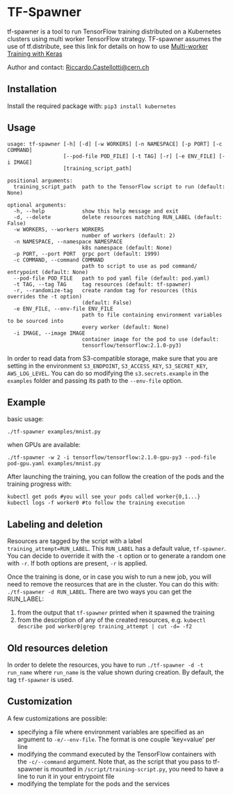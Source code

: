 # TF-Spawner
tf-spawner is a tool to run TensorFlow training distributed on a Kubernetes clusters using 
multi worker TensorFlow strategy.
TF-spawner assumes the use of tf.distribute, see this link for details on how to use [Multi-worker Training with Keras](https://www.tensorflow.org/beta/tutorials/distribute/multi_worker_with_keras)

Author and contact: Riccardo.Castellotti@cern.ch

## Installation

Install the required package with: `pip3 install kubernetes`

## Usage

```
usage: tf-spawner [-h] [-d] [-w WORKERS] [-n NAMESPACE] [-p PORT] [-c COMMAND]
                  [--pod-file POD_FILE] [-t TAG] [-r] [-e ENV_FILE] [-i IMAGE]
                  [training_script_path]

positional arguments:
  training_script_path  path to the TensorFlow script to run (default: None)

optional arguments:
  -h, --help            show this help message and exit
  -d, --delete          delete resources matching RUN_LABEL (default: False)
  -w WORKERS, --workers WORKERS
                        number of workers (default: 2)
  -n NAMESPACE, --namespace NAMESPACE
                        k8s namespace (default: None)
  -p PORT, --port PORT  grpc port (default: 1999)
  -c COMMAND, --command COMMAND
                        path to script to use as pod command/ entrypoint (default: None)
  --pod-file POD_FILE   path to pod yaml file (default: pod.yaml)
  -t TAG, --tag TAG     tag resources (default: tf-spawner)
  -r, --randomize-tag   create random tag for resources (this overrides the -t option)
                        (default: False)
  -e ENV_FILE, --env-file ENV_FILE
                        path to file containing environment variables to be sourced into
                        every worker (default: None)
  -i IMAGE, --image IMAGE
                        container image for the pod to use (default:
                        tensorflow/tensorflow:2.1.0-py3)

```

In order to read data from S3-compatible storage, make sure that you are setting in the environment `S3_ENDPOINT`, `S3_ACCESS_KEY`, `S3_SECRET_KEY`, `AWS_LOG_LEVEL`. You can do so modifying the `s3.secrets.example` in the `examples` folder and passing its path to the `--env-file` option.


## Example

basic usage:
```
./tf-spawner examples/mnist.py
```

when GPUs are available:
```
./tf-spawner -w 2 -i tensorflow/tensorflow:2.1.0-gpu-py3 --pod-file pod-gpu.yaml examples/mnist.py
```

After launching the training, you can follow the creation of the pods and the training progress with:

```
kubectl get pods #you will see your pods called worker{0,1...}
kubectl logs -f worker0 #to follow the training execution
```

## Labeling and deletion
Resources are tagged by the script with a label `training_attempt=RUN_LABEL`. This `RUN_LABEL` has a default value, `tf-spawner`. You can decide to override it with the `-t` option or to generate a random one with `-r`. If both options are present, `-r` is applied.

Once the training is done, or in case you wish to run a new job, you will need to remove the reosurces that are in the cluster. You can do this with: `./tf-spawner -d RUN_LABEL`. There are two ways you can get the RUN\_LABEL:

1. from the output that `tf-spawner` printed when it spawned the training
2. from the description of any of the created resources, e.g. `kubectl describe pod worker0|grep training_attempt | cut -d= -f2`

## Old resources deletion
In order to delete the resources, you have to run `./tf-spawner -d -t run_name` where `run_name` is the value shown during creation. By default, the tag `tf-spawner` is used.

## Customization 

A few customizations are possible:
* specifying a file where environment variables are specified as an argument to `-e/--env-file`. The format is one couple 'key=value' per line
* modifying the command executed by the TensorFlow containers with the `-c/--command` argument. Note that, as the script that you pass to tf-spawner is mounted in `/script/training-script.py`, you need to have a line to run it in your entrypoint file
* modifying the template for the pods and the services  
